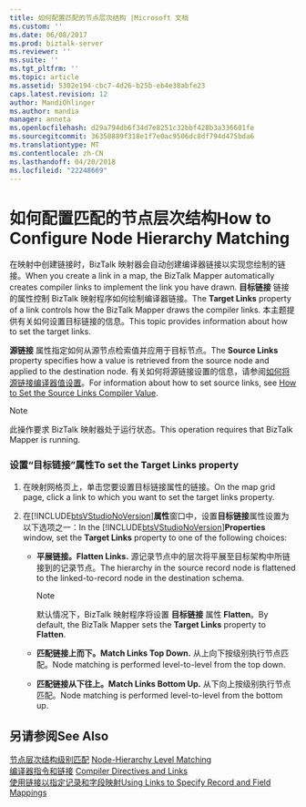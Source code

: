 ```yaml
---
title: 如何配置匹配的节点层次结构 |Microsoft 文档
ms.custom: ''
ms.date: 06/08/2017
ms.prod: biztalk-server
ms.reviewer: ''
ms.suite: ''
ms.tgt_pltfrm: ''
ms.topic: article
ms.assetid: 5302e194-cbc7-4d26-b25b-eb4e38abfe23
caps.latest.revision: 12
author: MandiOhlinger
ms.author: mandia
manager: anneta
ms.openlocfilehash: d29a794db6f34d7e8251c32bbf428b3a336601fe
ms.sourcegitcommit: 36350889f318e1f7e0ac9506dc8df794d475bda6
ms.translationtype: MT
ms.contentlocale: zh-CN
ms.lasthandoff: 04/20/2018
ms.locfileid: "22248669"
---
```

# <a name="how-to-configure-node-hierarchy-matching"></a><span data-ttu-id="e5b74-102">如何配置匹配的节点层次结构</span><span class="sxs-lookup"><span data-stu-id="e5b74-102">How to Configure Node Hierarchy Matching</span></span>
<span data-ttu-id="e5b74-103">在映射中创建链接时，BizTalk 映射器会自动创建编译器链接以实现您绘制的链接。</span><span class="sxs-lookup"><span data-stu-id="e5b74-103">When you create a link in a map, the BizTalk Mapper automatically creates compiler links to implement the link you have drawn.</span></span> <span data-ttu-id="e5b74-104">**目标链接** 链接的属性控制 BizTalk 映射程序如何绘制编译器链接。</span><span class="sxs-lookup"><span data-stu-id="e5b74-104">The **Target Links** property of a link controls how the BizTalk Mapper draws the compiler links.</span></span> <span data-ttu-id="e5b74-105">本主题提供有关如何设置目标链接的信息。</span><span class="sxs-lookup"><span data-stu-id="e5b74-105">This topic provides information about how to set the target links.</span></span>  
  
 <span data-ttu-id="e5b74-106">**源链接** 属性指定如何从源节点检索值并应用于目标节点。</span><span class="sxs-lookup"><span data-stu-id="e5b74-106">The **Source Links** property specifies how a value is retrieved from the source node and applied to the destination node.</span></span> <span data-ttu-id="e5b74-107">有关如何将源链接设置的信息，请参阅[如何将源链接编译器值设置](../core/how-to-set-the-source-links-compiler-value.md)。</span><span class="sxs-lookup"><span data-stu-id="e5b74-107">For information about how to set source links, see [How to Set the Source Links Compiler Value](../core/how-to-set-the-source-links-compiler-value.md).</span></span>  
  
> [!NOTE]
>  <span data-ttu-id="e5b74-108">此操作要求 BizTalk 映射器处于运行状态。</span><span class="sxs-lookup"><span data-stu-id="e5b74-108">This operation requires that BizTalk Mapper is running.</span></span>  
  
### <a name="to-set-the-target-links-property"></a><span data-ttu-id="e5b74-109">设置“目标链接”属性</span><span class="sxs-lookup"><span data-stu-id="e5b74-109">To set the Target Links property</span></span>  
  
1.  <span data-ttu-id="e5b74-110">在映射网格页上，单击您要设置目标链接属性的链接。</span><span class="sxs-lookup"><span data-stu-id="e5b74-110">On the map grid page, click a link to which you want to set the target links property.</span></span>  
  
2.  <span data-ttu-id="e5b74-111">在[!INCLUDE[btsVStudioNoVersion](../includes/btsvstudionoversion-md.md)]**属性**窗口中，设置**目标链接**属性设置为以下选项之一：</span><span class="sxs-lookup"><span data-stu-id="e5b74-111">In the [!INCLUDE[btsVStudioNoVersion](../includes/btsvstudionoversion-md.md)]**Properties** window, set the **Target Links** property to one of the following choices:</span></span>  
  
    -   <span data-ttu-id="e5b74-112">**平展链接。**</span><span class="sxs-lookup"><span data-stu-id="e5b74-112">**Flatten Links.**</span></span> <span data-ttu-id="e5b74-113">源记录节点中的层次将平展至目标架构中所链接到的记录节点。</span><span class="sxs-lookup"><span data-stu-id="e5b74-113">The hierarchy in the source record node is flattened to the linked-to-record node in the destination schema.</span></span>  
  
        > [!NOTE]
        >  <span data-ttu-id="e5b74-114">默认情况下，BizTalk 映射程序将设置 **目标链接** 属性 **Flatten**。</span><span class="sxs-lookup"><span data-stu-id="e5b74-114">By default, the BizTalk Mapper sets the **Target Links** property to **Flatten**.</span></span>  
  
    -   <span data-ttu-id="e5b74-115">**匹配链接上而下。**</span><span class="sxs-lookup"><span data-stu-id="e5b74-115">**Match Links Top Down.**</span></span> <span data-ttu-id="e5b74-116">从上向下按级别执行节点匹配。</span><span class="sxs-lookup"><span data-stu-id="e5b74-116">Node matching is performed level-to-level from the top down.</span></span>  
  
    -   <span data-ttu-id="e5b74-117">**匹配链接从下往上。**</span><span class="sxs-lookup"><span data-stu-id="e5b74-117">**Match Links Bottom Up.**</span></span> <span data-ttu-id="e5b74-118">从下向上按级别执行节点匹配。</span><span class="sxs-lookup"><span data-stu-id="e5b74-118">Node matching is performed level-to-level from the bottom up.</span></span>  
  
## <a name="see-also"></a><span data-ttu-id="e5b74-119">另请参阅</span><span class="sxs-lookup"><span data-stu-id="e5b74-119">See Also</span></span>  
 <span data-ttu-id="e5b74-120">[节点层次结构级别匹配](../core/node-hierarchy-level-matching.md) </span><span class="sxs-lookup"><span data-stu-id="e5b74-120">[Node-Hierarchy Level Matching](../core/node-hierarchy-level-matching.md) </span></span>  
 <span data-ttu-id="e5b74-121">[编译器指令和链接](../core/compiler-directives-and-links.md) </span><span class="sxs-lookup"><span data-stu-id="e5b74-121">[Compiler Directives and Links](../core/compiler-directives-and-links.md) </span></span>  
 [<span data-ttu-id="e5b74-122">使用链接以指定记录和字段映射</span><span class="sxs-lookup"><span data-stu-id="e5b74-122">Using Links to Specify Record and Field Mappings</span></span>](../core/using-links-to-specify-record-and-field-mappings.md)